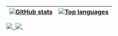 | <a href="https://github.com/anuraghazra/github-readme-stats"><img align="center" src="https://github-readme-stats.vercel.app/api?username=nullisdefined&show_icons=true&include_all_commits=true&theme=noctis_minimus&hide_border=true" alt="GitHub stats" /></a> | <a href="https://github.com/anuraghazra/github-readme-stats"><img align="center" src="https://github-readme-stats.vercel.app/api/top-langs/?username=nullisdefined&layout=compact&theme=noctis_minimus&hide_border=true" alt="Top languages" /></a> |
| ------------- | ------------- |


<div align="left">
  <a href="https://velog.io/@jaeg00l">
    <img src="https://img.shields.io/badge/Velog-1EBC8F?style=for-the-badge&logo=velog&logoColor=white"/>&nbsp
  </a>
  <a href="mailto:jaeuu.dev@gmail.com">
    <img src="https://img.shields.io/badge/jaeuu.dev@gmail.com-D14836?style=for-the-badge&logo=gmail&logoColor=white"/>&nbsp
  </a>
</div>
